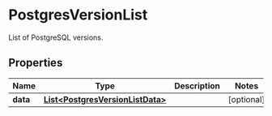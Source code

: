 

# PostgresVersionList

List of PostgreSQL versions.
## Properties

| Name | Type | Description | Notes |
| ------------ | ------------- | ------------- | ------------- |
| **data** | [**List&lt;PostgresVersionListData&gt;**](PostgresVersionListData.md) |  |  [optional] |


